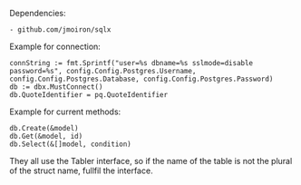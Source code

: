 Dependencies:

    - github.com/jmoiron/sqlx

Example for connection:

	connString := fmt.Sprintf("user=%s dbname=%s sslmode=disable password=%s", config.Config.Postgres.Username, config.Config.Postgres.Database, config.Config.Postgres.Password)
	db := dbx.MustConnect()
	db.QuoteIdentifier = pq.QuoteIdentifier


Example for current methods:

    db.Create(&model)
    db.Get(&model, id)
    db.Select(&[]model, condition)
    
They all use the Tabler interface, so if the name of the table is not the plural of the struct name, fullfil the interface.